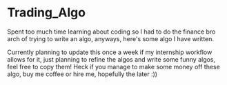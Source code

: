 # Trading_Algo

Spent too much time learning about coding so I had to do the finance bro arch of trying to write an algo, anyways, here's some algo I have written.

Currently planning to update this once a week if my internship workflow allows for it, just planning to refine the algos and write some funny algos, feel free to copy them! Heck if you manage to make some money off these algo, buy me coffee or hire me, hopefully the later :))
